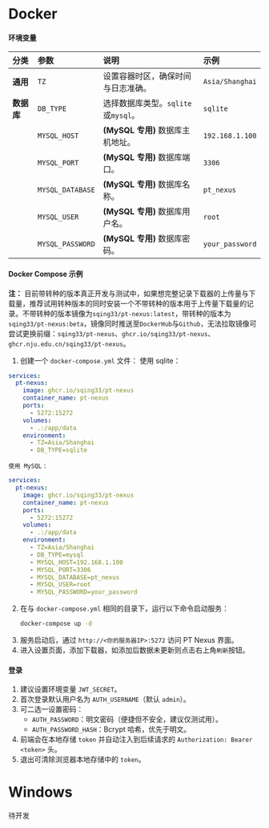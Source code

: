 # Docker

#### 环境变量

| 分类       | 参数             | 说明                                | 示例            |
| :--------- | :--------------- | :---------------------------------- | :-------------- |
| **通用**   | `TZ`             | 设置容器时区，确保时间与日志准确。  | `Asia/Shanghai` |
| **数据库** | `DB_TYPE`        | 选择数据库类型。`sqlite`或`mysql`。 | `sqlite`        |
|            | `MYSQL_HOST`     | **(MySQL 专用)** 数据库主机地址。   | `192.168.1.100` |
|            | `MYSQL_PORT`     | **(MySQL 专用)** 数据库端口。       | `3306`          |
|            | `MYSQL_DATABASE` | **(MySQL 专用)** 数据库名称。       | `pt_nexus`      |
|            | `MYSQL_USER`     | **(MySQL 专用)** 数据库用户名。     | `root`          |
|            | `MYSQL_PASSWORD` | **(MySQL 专用)** 数据库密码。       | `your_password` |

#### Docker Compose 示例

**注：** 目前带转种的版本真正开发与测试中，如果想完整记录下载器的上传量与下载量，推荐试用转种版本的同时安装一个不带转种的版本用于上传量下载量的记录。不带转种的版本镜像为`sqing33/pt-nexus:latest`，带转种的版本为`sqing33/pt-nexus:beta`，镜像同时推送至`DockerHub`与`Github`，无法拉取镜像可尝试更换前缀：`sqing33/pt-nexus`、`ghcr.io/sqing33/pt-nexus`、`ghcr.nju.edu.cn/sqing33/pt-nexus`。

1.  创建一个 `docker-compose.yml` 文件：
    使用 sqlite：

```yaml
services:
  pt-nexus:
	image: ghcr.io/sqing33/pt-nexus
	container_name: pt-nexus
	ports:
	  - 5272:15272
	volumes:
	  - .:/app/data
	environment:
	  - TZ=Asia/Shanghai
	  - DB_TYPE=sqlite
```

    使用 MySQL：

```yaml
services:
  pt-nexus:
	image: ghcr.io/sqing33/pt-nexus
	container_name: pt-nexus
	ports:
	  - 5272:15272
	volumes:
	  - .:/app/data
	environment:
	  - TZ=Asia/Shanghai
	  - DB_TYPE=mysql
	  - MYSQL_HOST=192.168.1.100
	  - MYSQL_PORT=3306
	  - MYSQL_DATABASE=pt_nexus
	  - MYSQL_USER=root
	  - MYSQL_PASSWORD=your_password
```

2.  在与 `docker-compose.yml` 相同的目录下，运行以下命令启动服务：
    ```bash
    docker-compose up -d
    ```
3.  服务启动后，通过 `http://<你的服务器IP>:5272` 访问 PT Nexus 界面。
4.  进入设置页面，添加下载器，如添加后数据未更新则点击右上角`刷新`按钮。

#### 登录

1. 建议设置环境变量 `JWT_SECRET`。
2. 首次登录默认用户名为 `AUTH_USERNAME`（默认 `admin`）。
3. 可二选一设置密码：
   - `AUTH_PASSWORD`：明文密码（便捷但不安全，建议仅测试用）。
   - `AUTH_PASSWORD_HASH`：Bcrypt 哈希，优先于明文。
4. 前端会在本地存储 `token` 并自动注入到后续请求的 `Authorization: Bearer <token>` 头。
5. 退出可清除浏览器本地存储中的 `token`。

# Windows

待开发
